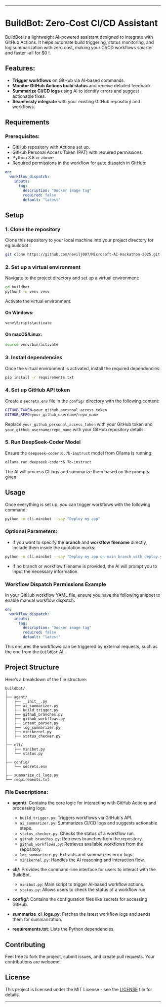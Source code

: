 

---

# BuildBot: Zero-Cost CI/CD Assistant

BuildBot is a lightweight AI-powered assistant designed to integrate with GitHub Actions. It helps automate build triggering, status monitoring, and log summarization with zero cost, making your CI/CD workflows smarter and faster -all for $0 !. 

## Features:
- **Trigger workflows** on GitHub via AI-based commands.
- **Monitor GitHub Actions build status** and receive detailed feedback.
- **Summarize CI/CD logs** using AI to identify errors and suggest actionable fixes.
- **Seamlessly integrate** with your existing GitHub repository and workflows.

## Requirements

### Prerequisites:
- GitHub repository with Actions set up.
- GitHub Personal Access Token (PAT) with required permissions.
- Python 3.8 or above.
- Required permissions in the workflow for auto dispatch in GitHub:

```yaml
on:
  workflow_dispatch:
    inputs:
      tag:
        description: "Docker image tag"
        required: false
        default: "latest"
```



## Setup

### 1. Clone the repository

Clone this repository to your local machine into your project directory for eg:buildbot :

```bash
git clone https://github.com/nevilj007/Microsoft-AI-Hackathon-2025.git
```

### 2. Set up a virtual environment

Navigate to the project directory and set up a virtual environment:

```bash
cd buildbot
python3 -m venv venv
```

Activate the virtual environment:

#### On Windows:
```bash
venv\Scripts\activate
```

#### On macOS/Linux:
```bash
source venv/bin/activate
```

### 3. Install dependencies

Once the virtual environment is activated, install the required dependencies:

```bash
pip install -r requirements.txt
```

### 4. Set up GitHub API token

Create a `secrets.env` file in the `config/` directory with the following content:

```bash
GITHUB_TOKEN=your_github_personal_access_token
GITHUB_REPO=your_github_username/repo_name
```

Replace `your_github_personal_access_token` with your GitHub token and `your_github_username/repo_name` with your GitHub repository details.

### 5. Run DeepSeek-Coder Model

Ensure the `deepseek-coder:6.7b-instruct` model from Ollama is running:

```bash
ollama run deepseek-coder:6.7b-instruct
```

The AI will process CI logs and summarize them based on the prompts given.

## Usage

Once everything is set up, you can trigger workflows with the following command:

```bash
python -m cli.minibot --say "Deploy my app"
```

### Optional Parameters:

- If you want to specify the **branch** and **workflow filename** directly, include them inside the quotation marks:

```bash
python -m cli.minibot --say "Deploy my app on main branch with deploy.yml"
```

- If no branch or workflow filename is provided, the AI will prompt you to input the necessary information.

### Workflow Dispatch Permissions Example

In your GitHub workflow YAML file, ensure you have the following snippet to enable manual workflow dispatch:

```yaml
on:
  workflow_dispatch:
    inputs:
      tag:
        description: "Docker image tag"
        required: false
        default: "latest"
```

This ensures the workflows can be triggered by external requests, such as the one from the `BuildBot` AI.

## Project Structure

Here’s a breakdown of the file structure:

```
buildbot/
│
├── agent/
│   ├── __init__.py
│   ├── ai_summarizer.py
│   ├── build_trigger.py
│   ├── github_branches.py
│   ├── github_workflows.py
│   ├── intent_parser.py
│   ├── log_summarizer.py
│   ├── minikernel.py
│   ├── status_checker.py
│
├── cli/
│   ├── minibot.py
│   └── status.py
│
├── config/
│   └── secrets.env
│
├── summarize_ci_logs.py
└── requirements.txt
```

### File Descriptions:

- **agent/**: Contains the core logic for interacting with GitHub Actions and processing logs.
  - `build_trigger.py`: Triggers workflows via GitHub's API.
  - `ai_summarizer.py`: Summarizes CI/CD logs and suggests actionable steps.
  - `status_checker.py`: Checks the status of a workflow run.
  - `github_branches.py`: Retrieves branches from the repository.
  - `github_workflows.py`: Retrieves available workflows from the repository.
  - `log_summarizer.py`: Extracts and summarizes error logs.
  - `minikernel.py`: Handles the AI reasoning and interaction flow.
  
- **cli/**: Provides the command-line interface for users to interact with the BuildBot.
  - `minibot.py`: Main script to trigger AI-based workflow actions.
  - `status.py`: Allows users to check the status of a workflow run.

- **config/**: Contains the configuration files like secrets for accessing GitHub.

- **summarize_ci_logs.py**: Fetches the latest workflow logs and sends them for summarization.
- **requirements.txt**: Lists the Python dependencies.

## Contributing

Feel free to fork the project, submit issues, and create pull requests. Your contributions are welcome!

## License

This project is licensed under the MIT License - see the [LICENSE](LICENSE) file for details.

---

